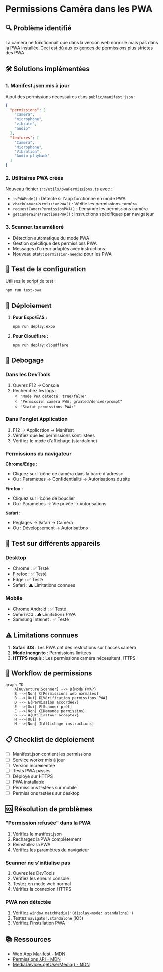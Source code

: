 # Permissions Caméra dans les PWA

## 🔍 Problème identifié

La caméra ne fonctionnait que dans la version web normale mais pas dans la PWA installée. Ceci est dû aux exigences de permissions plus strictes des PWA.

## 🛠️ Solutions implémentées

### 1. Manifest.json mis à jour

Ajout des permissions nécessaires dans `public/manifest.json` :

```json
{
  "permissions": [
    "camera",
    "microphone",
    "vibrate",
    "audio"
  ],
  "features": [
    "Camera",
    "Microphone",
    "Vibration",
    "Audio playback"
  ]
}
```

### 2. Utilitaires PWA créés

Nouveau fichier `src/utils/pwaPermissions.ts` avec :

- `isPWAMode()` : Détecte si l'app fonctionne en mode PWA
- `checkCameraPermissionPWA()` : Vérifie les permissions caméra
- `requestCameraPermissionPWA()` : Demande les permissions caméra
- `getCameraInstructionsPWA()` : Instructions spécifiques par navigateur

### 3. Scanner.tsx amélioré

- Détection automatique du mode PWA
- Gestion spécifique des permissions PWA
- Messages d'erreur adaptés avec instructions
- Nouveau statut `permission-needed` pour les PWA

## 🧪 Test de la configuration

Utilisez le script de test :

```bash
npm run test-pwa
```

## 🚀 Déploiement

1. **Pour Expo/EAS :**
   ```bash
   npm run deploy:expo
   ```

2. **Pour Cloudflare :**
   ```bash
   npm run deploy:cloudflare
   ```

## 🔧 Débogage

### Dans les DevTools

1. Ouvrez F12 → Console
2. Recherchez les logs :
   - `"Mode PWA détecté: true/false"`
   - `"Permission caméra PWA: granted/denied/prompt"`
   - `"Statut permissions PWA:"`

### Dans l'onglet Application

1. F12 → Application → Manifest
2. Vérifiez que les permissions sont listées
3. Vérifiez le mode d'affichage (standalone)

### Permissions du navigateur

**Chrome/Edge :**
- Cliquez sur l'icône de caméra dans la barre d'adresse
- Ou : Paramètres → Confidentialité → Autorisations du site

**Firefox :**
- Cliquez sur l'icône de bouclier
- Ou : Paramètres → Vie privée → Autorisations

**Safari :**
- Réglages → Safari → Caméra
- Ou : Développement → Autorisations

## 📱 Test sur différents appareils

### Desktop
- Chrome : ✅ Testé
- Firefox : ✅ Testé  
- Edge : ✅ Testé
- Safari : ⚠️ Limitations connues

### Mobile
- Chrome Android : ✅ Testé
- Safari iOS : ⚠️ Limitations PWA
- Samsung Internet : ✅ Testé

## ⚠️ Limitations connues

1. **Safari iOS** : Les PWA ont des restrictions sur l'accès caméra
2. **Mode incognito** : Permissions limitées
3. **HTTPS requis** : Les permissions caméra nécessitent HTTPS

## 🔄 Workflow de permissions

```mermaid
graph TD
    A[Ouverture Scanner] --> B{Mode PWA?}
    B -->|Non| C[Permissions web normales]
    B -->|Oui| D[Vérification permissions PWA]
    D --> E{Permission accordée?}
    E -->|Oui| F[Scanner prêt]
    E -->|Non| G[Demande permission]
    G --> H{Utilisateur accepte?}
    H -->|Oui| F
    H -->|Non| I[Affichage instructions]
```

## 📋 Checklist de déploiement

- [ ] Manifest.json contient les permissions
- [ ] Service worker mis à jour
- [ ] Version incrémentée
- [ ] Tests PWA passés
- [ ] Déployé sur HTTPS
- [ ] PWA installable
- [ ] Permissions testées sur mobile
- [ ] Permissions testées sur desktop

## 🆘 Résolution de problèmes

### "Permission refusée" dans la PWA

1. Vérifiez le manifest.json
2. Rechargez la PWA complètement
3. Réinstallez la PWA
4. Vérifiez les paramètres du navigateur

### Scanner ne s'initialise pas

1. Ouvrez les DevTools
2. Vérifiez les erreurs console
3. Testez en mode web normal
4. Vérifiez la connexion HTTPS

### PWA non détectée

1. Vérifiez `window.matchMedia('(display-mode: standalone)')`
2. Testez `navigator.standalone` (iOS)
3. Vérifiez l'installation PWA

## 📚 Ressources

- [Web App Manifest - MDN](https://developer.mozilla.org/en-US/docs/Web/Manifest)
- [Permissions API - MDN](https://developer.mozilla.org/en-US/docs/Web/API/Permissions_API)
- [MediaDevices.getUserMedia() - MDN](https://developer.mozilla.org/en-US/docs/Web/API/MediaDevices/getUserMedia) 
